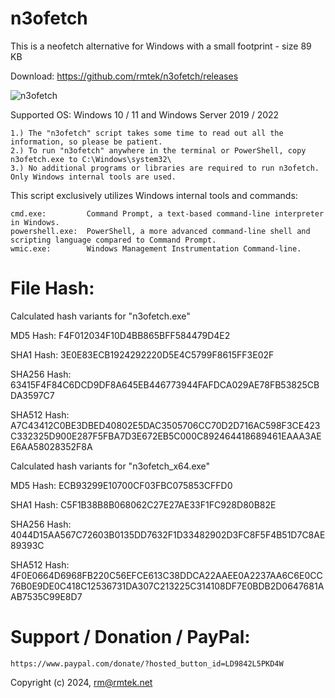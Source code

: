 # n3ofetch

This is a neofetch alternative for Windows with a small footprint - size 89 KB

Download:    https://github.com/rmtek/n3ofetch/releases

![n3ofetch](https://github.com/rmtek/n3ofetch/assets/24634504/7c0fe5de-7a04-4f8d-8bda-8022e8ca4e94)

Supported OS: Windows 10 / 11 and Windows Server 2019 / 2022

    1.) The "n3ofetch" script takes some time to read out all the information, so please be patient.
    2.) To run "n3ofetch" anywhere in the terminal or PowerShell, copy n3ofetch.exe to C:\Windows\system32\
    3.) No additional programs or libraries are required to run n3ofetch. Only Windows internal tools are used.

This script exclusively utilizes Windows internal tools and commands:

    cmd.exe:         Command Prompt, a text-based command-line interpreter in Windows.
    powershell.exe:  PowerShell, a more advanced command-line shell and scripting language compared to Command Prompt.
    wmic.exe:        Windows Management Instrumentation Command-line.


# File Hash:

  Calculated hash variants for "n3ofetch.exe" 
 
  MD5 Hash: F4F012034F10D4BB865BFF584479D4E2
  
  SHA1 Hash: 3E0E83ECB1924292220D5E4C5799F8615FF3E02F
  
  SHA256 Hash: 63415F4F84C6DCD9DF8A645EB446773944FAFDCA029AE78FB53825CBDA3597C7 
  
  SHA512 Hash: A7C43412C0BE3DBED40802E5DAC3505706CC70D2D716AC598F3CE423C332325D900E287F5FBA7D3E672EB5C000C892464418689461EAAA3AEE6AA58028352F8A

  Calculated hash variants for "n3ofetch_x64.exe" 
 
  MD5 Hash: ECB93299E10700CF03FBC075853CFFD0 
  
  SHA1 Hash: C5F1B38B8B068062C27E27AE33F1FC928D80B82E 
  
  SHA256 Hash: 4044D15AA567C72603B0135DD7632F1D33482902D3FC8F5F4B51D7C8AE89393C 
  
  SHA512 Hash: 4F0E0664D6968FB220C56EFCE613C38DDCA22AAEE0A2237AA6C6E0CC76B0E9DE0C418C12536731DA307C213225C314108DF7E0BDB2D0647681AAB7535C99E8D7 



# Support / Donation / PayPal:
    https://www.paypal.com/donate/?hosted_button_id=LD9842L5PKD4W


Copyright (c) 2024, rm@rmtek.net
